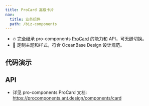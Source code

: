 ```yaml
---
title: ProCard 高级卡片
nav:
  title: 业务组件
  path: /biz-components
---
```


- 🔥 完全继承 pro-components [ProCard](https://procomponents.ant.design/components/card) 的能力和 API，可无缝切换。
- 💄 定制主题和样式，符合 OceanBase Design 设计规范。

## 代码演示

<!-- prettier-ignore -->
<code src="./demo/basic.tsx" title="基本"></code>
<code src="./demo/ghost.tsx" title="ghost 模式" description="去掉卡片背景颜色和内容区域的 padding。"></code>
<code src="./demo/collapsible.tsx" title="卡片可折叠"></code>
<code src="../../../design/src/table/demo/pro-card-table.tsx" title="和 Table 组合使用"></code>

## API

- 详见 pro-components ProCard 文档: https://procomponents.ant.design/components/card

